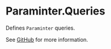 # Paraminter.Queries

Defines `Paraminter` queries.

See [GitHub](https://github.com/Paraminter/Paraminter.Queries) for more information.